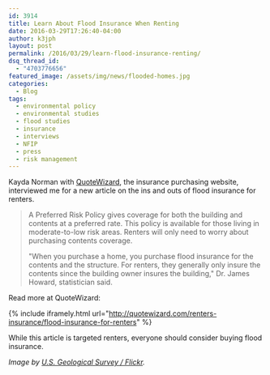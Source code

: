```yaml
---
id: 3914
title: Learn About Flood Insurance When Renting
date: 2016-03-29T17:26:40-04:00
author: k3jph
layout: post
permalink: /2016/03/29/learn-flood-insurance-renting/
dsq_thread_id:
  - "4703776656"
featured_image: /assets/img/news/flooded-homes.jpg
categories:
  - Blog
tags:
  - environmental policy
  - environmental studies
  - flood studies
  - insurance
  - interviews
  - NFIP
  - press
  - risk management
---
```

Kayda Norman with [QuoteWizard](http://quotewizard.com/), the insurance purchasing website, interviewed me for a new article on the ins and outs of flood insurance for renters.

> A Preferred Risk Policy gives coverage for both the building and contents at a preferred rate. This policy is available for those living in moderate-to-low risk areas. Renters will only need to worry about purchasing contents coverage.
>
> "When you purchase a home, you purchase flood insurance for the contents and the structure. For renters, they generally only insure the contents since the building owner insures the building," Dr. James Howard, statistician said.

Read more at QuoteWizard:

{% include iframely.html url="http://quotewizard.com/renters-insurance/flood-insurance-for-renters" %}

While this article is targeted renters, everyone should consider buying flood insurance.

_Image by [U.S. Geological Survey / Flickr](https://www.flickr.com/photos/usgeologicalsurvey/2593473985)._
